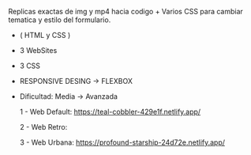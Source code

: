   Replicas exactas de img y mp4 hacia codigo + Varios CSS para cambiar tematica y estilo del formulario.
  
   
   + ( HTML y CSS )      
   + 3 WebSites
   + 3 CSS
          
   + RESPONSIVE DESING -> FLEXBOX

  + Dificultad: Media -> Avanzada   

      1 - Web Default: https://teal-cobbler-429e1f.netlify.app/
   
      2 - Web Retro: 
   
      3 - Web Urbana: https://profound-starship-24d72e.netlify.app/
